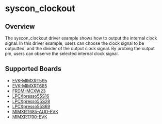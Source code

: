 # syscon_clockout

## Overview
The syscon_clockout driver example shows how to output the internal clock signal. In this driver example, users can
choose the clock signal to be outputted, and the divider of the output clock signal. By probing the output pin, users
can observe the selected internal clock signal.

## Supported Boards
- [EVK-MIMXRT595](../../_boards/evkmimxrt595/driver_examples/clockout/example_board_readme.md)
- [EVK-MIMXRT685](../../_boards/evkmimxrt685/driver_examples/clockout/example_board_readme.md)
- [FRDM-MCXW23](../../_boards/frdmmcxw23/driver_examples/clockout/example_board_readme.md)
- [LPCXpresso55S16](../../_boards/lpcxpresso55s16/driver_examples/clockout/example_board_readme.md)
- [LPCXpresso55S28](../../_boards/lpcxpresso55s28/driver_examples/clockout/example_board_readme.md)
- [LPCXpresso55S69](../../_boards/lpcxpresso55s69/driver_examples/clockout/example_board_readme.md)
- [MIMXRT685-AUD-EVK](../../_boards/mimxrt685audevk/driver_examples/clockout/example_board_readme.md)
- [MIMXRT700-EVK](../../_boards/mimxrt700evk/driver_examples/clockout/example_board_readme.md)
